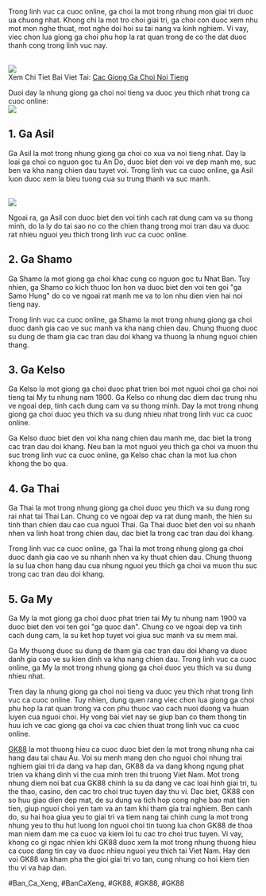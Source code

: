 <p>Trong linh vuc ca cuoc online, ga choi la mot trong nhung mon giai tri duoc ua chuong nhat. Khong chi la mot tro choi giai tri, ga choi con duoc xem nhu mot mon nghe thuat, mot nghe doi hoi su tai nang va kinh nghiem. Vi vay, viec chon lua giong ga choi phu hop la rat quan trong de co the dat duoc thanh cong trong linh vuc nay.</p><br><img src="https://gk88.place/wp-content/uploads/2025/04/Cac-giong-ga-choi-noi-tieng-tai-mien-Bac.png"></br>
Xem Chi Tiet Bai Viet Tai: <a href="https://gk88.place/cac-giong-ga-choi-noi-tieng/">Cac Giong Ga Choi Noi Tieng</a><p>Duoi day la nhung giong ga choi noi tieng va duoc yeu thich nhat trong ca cuoc online:<br><img src="https://gk88.place/wp-content/uploads/2025/04/Cac-giong-ga-choi-noi-tieng-tai-mien-Bac.png"></br><h2>1. Ga Asil</h2><p>Ga Asil la mot trong nhung giong ga choi co xua va noi tieng nhat. Day la loai ga choi co nguon goc tu An Do, duoc biet den voi ve dep manh me, suc ben va kha nang chien dau tuyet voi. Trong linh vuc ca cuoc online, ga Asil luon duoc xem la bieu tuong cua su trung thanh va suc manh.</p><br><img src="https://gk88.place/wp-content/uploads/2025/04/Cac-giong-ga-choi-noi-tieng-tai-mien-Trung.png"></br><p>Ngoai ra, ga Asil con duoc biet den voi tinh cach rat dung cam va su thong minh, do la ly do tai sao no co the chien thang trong moi tran dau va duoc rat nhieu nguoi yeu thich trong linh vuc ca cuoc online.<h2>2. Ga Shamo</h2><p>Ga Shamo la mot giong ga choi khac cung co nguon goc tu Nhat Ban. Tuy nhien, ga Shamo co kich thuoc lon hon va duoc biet den voi ten goi "ga Samo Hung" do co ve ngoai rat manh me va to lon nhu dien vien hai noi tieng nay.</p><p>Trong linh vuc ca cuoc online, ga Shamo la mot trong nhung giong ga choi duoc danh gia cao ve suc manh va kha nang chien dau. Chung thuong duoc su dung de tham gia cac tran dau doi khang va thuong la nhung nguoi chien thang.<h2>3. Ga Kelso</h2><p>Ga Kelso la mot giong ga choi duoc phat trien boi mot nguoi choi ga choi noi tieng tai My tu nhung nam 1900. Ga Kelso co nhung dac diem dac trung nhu ve ngoai dep, tinh cach dung cam va su thong minh. Day la mot trong nhung giong ga choi duoc yeu thich va su dung nhieu nhat trong linh vuc ca cuoc online.</p><p>Ga Kelso duoc biet den voi kha nang chien dau manh me, dac biet la trong cac tran dau doi khang. Neu ban la mot nguoi yeu thich ga choi va muon thu suc trong linh vuc ca cuoc online, ga Kelso chac chan la mot lua chon khong the bo qua.</p><h2>4. Ga Thai</h2><p>Ga Thai la mot trong nhung giong ga choi duoc yeu thich va su dung rong rai nhat tai Thai Lan. Chung co ve ngoai dep va rat dung manh, the hien su tinh than chien dau cao cua nguoi Thai. Ga Thai duoc biet den voi su nhanh nhen va linh hoat trong chien dau, dac biet la trong cac tran dau doi khang.</p><p>Trong linh vuc ca cuoc online, ga Thai la mot trong nhung giong ga choi duoc danh gia cao ve su nhanh nhen va ky thuat chien dau. Chung thuong la su lua chon hang dau cua nhung nguoi yeu thich ga choi va muon thu suc trong cac tran dau doi khang.</p><h2>5. Ga My</h2><p>Ga My la mot giong ga choi duoc phat trien tai My tu nhung nam 1900 va duoc biet den voi ten goi "ga quoc dan". Chung co ve ngoai dep va tinh cach dung cam, la su ket hop tuyet voi giua suc manh va su mem mai.</p><p>Ga My thuong duoc su dung de tham gia cac tran dau doi khang va duoc danh gia cao ve su kien dinh va kha nang chien dau. Trong linh vuc ca cuoc online, ga My la mot trong nhung giong ga choi duoc yeu thich va su dung nhieu nhat.</p><p>Tren day la nhung giong ga choi noi tieng va duoc yeu thich nhat trong linh vuc ca cuoc online. Tuy nhien, dung quen rang viec chon lua giong ga choi phu hop la rat quan trong va con phu thuoc vao cach nuoi duong va huan luyen cua nguoi choi. Hy vong bai viet nay se giup ban co them thong tin huu ich ve cac giong ga choi va cac chien thuat trong linh vuc ca cuoc online.</p><p><a href="https://gk88.place/">GK88</a> la mot thuong hieu ca cuoc duoc biet den la mot trong nhung nha cai hang dau tai chau Au. Voi su menh mang den cho nguoi choi nhung trai nghiem giai tri da dang va hap dan, GK88 da va dang khong ngung phat trien va khang dinh vi the cua minh tren thi truong Viet Nam. Mot trong nhung diem noi bat cua GK88 chinh la su da dang ve cac loai hinh giai tri, tu the thao, casino, den cac tro choi truc tuyen day thu vi. Dac biet, GK88 con so huu giao dien dep mat, de su dung va tich hop cong nghe bao mat tien tien, giup nguoi choi yen tam va an tam khi tham gia trai nghiem. Ben canh do, su hai hoa giua yeu to giai tri va tiem nang tai chinh cung la mot trong nhung yeu to thu hut luong lon nguoi choi tin tuong lua chon GK88 de thoa man niem dam me ca cuoc va kiem loi tu cac tro choi truc tuyen. Vi vay, khong co gi ngac nhien khi GK88 duoc xem la mot trong nhung thuong hieu ca cuoc dang tin cay va duoc nhieu nguoi yeu thich tai Viet Nam. Hay den voi GK88 va kham pha the gioi giai tri vo tan, cung nhung co hoi kiem tien thu vi va hap dan.</p>
#Ban_Ca_Xeng, #BanCaXeng, #GK88, #GK88, #GK88
